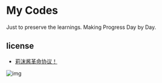 # My Codes
Just to preserve the learnings. Making Progress Day by Day.

## license
* [莉沫酱革命协议！](https://github.com/RimoChan/Je-Suis-Le-Deluge/blob/slave/license.txt)

![img](https://github.githubassets.com/images/mona-loading-dark.gif)
